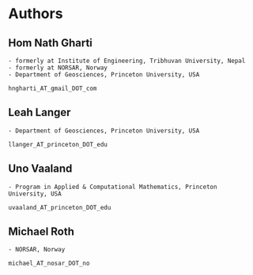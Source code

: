 # Authors

## Hom Nath Gharti
    - formerly at Institute of Engineering, Tribhuvan University, Nepal
    - formerly at NORSAR, Norway
    - Department of Geosciences, Princeton University, USA

    hngharti_AT_gmail_DOT_com

## Leah Langer
    - Department of Geosciences, Princeton University, USA

    llanger_AT_princeton_DOT_edu

## Uno Vaaland
    - Program in Applied & Computational Mathematics, Princeton University, USA

    uvaaland_AT_princeton_DOT_edu

## Michael Roth
    - NORSAR, Norway

    michael_AT_nosar_DOT_no

